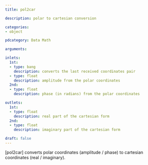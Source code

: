 ```yaml
---
title: pol2car

description: polar to cartesian conversion

categories:
- object

pdcategory: Data Math

arguments:

inlets:
  1st:
  - type: bang
    description: converts the last received coordinates pair
  - type: float
    description: amplitude from the polar coordinates
  2nd:
  - type: float
    description: phase (in radians) from the polar coordinates

outlets:
  1st:
  - type: float
    description: real part of the cartesian form
  2nd:
  - type: float
    description: imaginary part of the cartesian form

draft: false
---
```


[pol2car] converts polar coordinates (amplitude / phase) to cartesian coordinates (real / imaginary).

